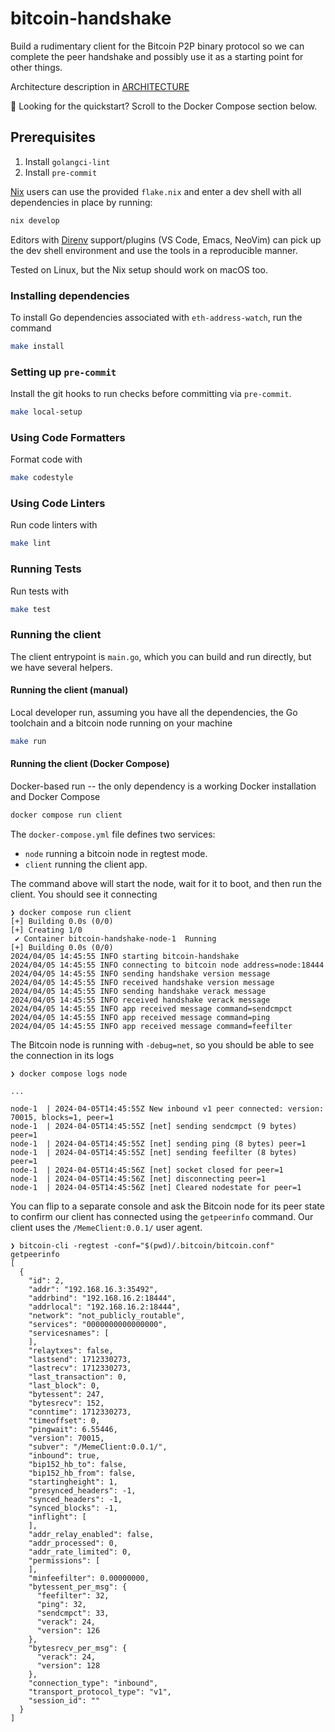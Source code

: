 # bitcoin-handshake

Build a rudimentary client for the Bitcoin P2P binary protocol so we can complete the peer handshake and possibly use it as a starting point for other things.

Architecture description in [ARCHITECTURE](ARCHITECTURE.md)

🚀 Looking for the quickstart? Scroll to the Docker Compose section below.

## Prerequisites

1. Install `golangci-lint`
2. Install `pre-commit`

[Nix](https://nixos.org/) users can use the provided `flake.nix` and enter a dev shell with all dependencies in place by running:

```sh
nix develop
```

Editors with [Direnv](https://direnv.net/) support/plugins (VS Code, Emacs, NeoVim) can pick up the dev shell environment and use the tools in a reproducible manner.

Tested on Linux, but the Nix setup should work on macOS too.

### Installing dependencies

To install Go dependencies associated with `eth-address-watch`, run the
command

```sh
make install
```

### Setting up `pre-commit`

Install the git hooks to run checks before committing via `pre-commit`.

```sh
make local-setup
```

### Using Code Formatters

Format code with

```sh
make codestyle
```

### Using Code Linters

Run code linters with

```sh
make lint
```

### Running Tests

Run tests with

```sh
make test
```

### Running the client

The client entrypoint is `main.go`, which you can build and run directly, but we have several helpers.

#### Running the client (manual)

Local developer run, assuming you have all the dependencies, the Go toolchain and a bitcoin node running on your machine

```sh
make run
```

#### Running the client (Docker Compose)

Docker-based run -- the only dependency is a working Docker installation and Docker Compose

```sh
docker compose run client
```

The `docker-compose.yml` file defines two services:
- `node` running a bitcoin node in regtest mode.
- `client` running the client app.

The command above will start the node, wait for it to boot, and then run the client. You should see it connecting

```
❯ docker compose run client
[+] Building 0.0s (0/0)
[+] Creating 1/0
 ✔ Container bitcoin-handshake-node-1  Running
[+] Building 0.0s (0/0)
2024/04/05 14:45:55 INFO starting bitcoin-handshake
2024/04/05 14:45:55 INFO connecting to bitcoin node address=node:18444
2024/04/05 14:45:55 INFO sending handshake version message
2024/04/05 14:45:55 INFO received handshake version message
2024/04/05 14:45:55 INFO sending handshake verack message
2024/04/05 14:45:55 INFO received handshake verack message
2024/04/05 14:45:55 INFO app received message command=sendcmpct
2024/04/05 14:45:55 INFO app received message command=ping
2024/04/05 14:45:55 INFO app received message command=feefilter
```

The Bitcoin node is running with `-debug=net`, so you should be able to see the connection in its logs

```
❯ docker compose logs node

...

node-1  | 2024-04-05T14:45:55Z New inbound v1 peer connected: version: 70015, blocks=1, peer=1
node-1  | 2024-04-05T14:45:55Z [net] sending sendcmpct (9 bytes) peer=1
node-1  | 2024-04-05T14:45:55Z [net] sending ping (8 bytes) peer=1
node-1  | 2024-04-05T14:45:55Z [net] sending feefilter (8 bytes) peer=1
node-1  | 2024-04-05T14:45:56Z [net] socket closed for peer=1
node-1  | 2024-04-05T14:45:56Z [net] disconnecting peer=1
node-1  | 2024-04-05T14:45:56Z [net] Cleared nodestate for peer=1
```

You can flip to a separate console and ask the Bitcoin node for its peer state to confirm our client has connected using the `getpeerinfo` command. Our client uses the `/MemeClient:0.0.1/` user agent.

```
❯ bitcoin-cli -regtest -conf="$(pwd)/.bitcoin/bitcoin.conf" getpeerinfo
[
  {
    "id": 2,
    "addr": "192.168.16.3:35492",
    "addrbind": "192.168.16.2:18444",
    "addrlocal": "192.168.16.2:18444",
    "network": "not_publicly_routable",
    "services": "0000000000000000",
    "servicesnames": [
    ],
    "relaytxes": false,
    "lastsend": 1712330273,
    "lastrecv": 1712330273,
    "last_transaction": 0,
    "last_block": 0,
    "bytessent": 247,
    "bytesrecv": 152,
    "conntime": 1712330273,
    "timeoffset": 0,
    "pingwait": 6.55446,
    "version": 70015,
    "subver": "/MemeClient:0.0.1/",
    "inbound": true,
    "bip152_hb_to": false,
    "bip152_hb_from": false,
    "startingheight": 1,
    "presynced_headers": -1,
    "synced_headers": -1,
    "synced_blocks": -1,
    "inflight": [
    ],
    "addr_relay_enabled": false,
    "addr_processed": 0,
    "addr_rate_limited": 0,
    "permissions": [
    ],
    "minfeefilter": 0.00000000,
    "bytessent_per_msg": {
      "feefilter": 32,
      "ping": 32,
      "sendcmpct": 33,
      "verack": 24,
      "version": 126
    },
    "bytesrecv_per_msg": {
      "verack": 24,
      "version": 128
    },
    "connection_type": "inbound",
    "transport_protocol_type": "v1",
    "session_id": ""
  }
]
```
